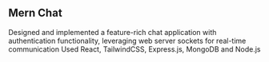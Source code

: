 ## Mern Chat

Designed and implemented a feature-rich chat application with
authentication functionality, leveraging web server sockets for
real-time communication
Used React, TailwindCSS, Express.js, MongoDB and Node.js
